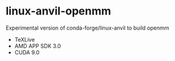 # linux-anvil-openmm

Experimental version of conda-forge/linux-anvil to build openmm

* TeXLive
* AMD APP SDK 3.0
* CUDA 9.0
